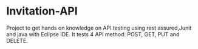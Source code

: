 # Invitation-API
Project to get hands on knowledge on API testing using rest assured,Junit and java with Eclipse IDE.
It tests 4 API method: POST, GET, PUT and DELETE.
